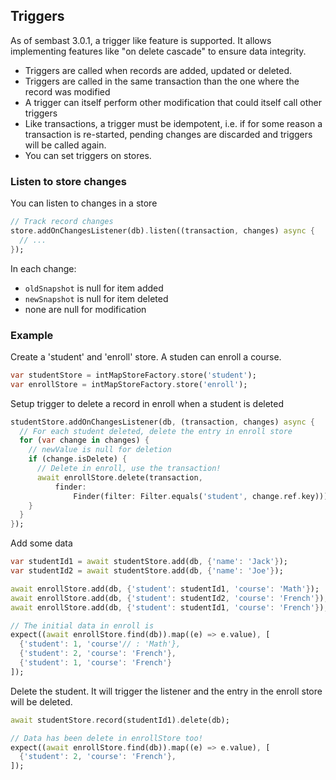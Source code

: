 ## Triggers

As of sembast 3.0.1, a trigger like feature is supported. It allows
implementing features like "on delete cascade" to ensure data integrity.

* Triggers are called when records are added, updated or deleted.
* Triggers are called in the same transaction than the one where the record was modified
* A trigger can itself perform other modification that could itself call other triggers
* Like transactions, a trigger must be idempotent, i.e. if for some reason a transaction
  is re-started, pending changes are discarded and triggers will be called again.
* You can set triggers on stores.

### Listen to store changes

You can listen to changes in a store

```dart
// Track record changes
store.addOnChangesListener(db).listen((transaction, changes) async {
  // ...
});
```

In each change:
- `oldSnapshot` is null for item added
- `newSnapshot` is null for item deleted
- none are null for modification

### Example

Create a 'student' and 'enroll' store. A studen can enroll a course.

```dart
var studentStore = intMapStoreFactory.store('student');
var enrollStore = intMapStoreFactory.store('enroll');
```

Setup trigger to delete a record in enroll when a student is deleted

```dart
studentStore.addOnChangesListener(db, (transaction, changes) async {
  // For each student deleted, delete the entry in enroll store
  for (var change in changes) {
    // newValue is null for deletion
    if (change.isDelete) {
      // Delete in enroll, use the transaction!
      await enrollStore.delete(transaction,
          finder:
              Finder(filter: Filter.equals('student', change.ref.key)));
    }
  }
});
```

Add some data

```dart
var studentId1 = await studentStore.add(db, {'name': 'Jack'});
var studentId2 = await studentStore.add(db, {'name': 'Joe'});

await enrollStore.add(db, {'student': studentId1, 'course': 'Math'});
await enrollStore.add(db, {'student': studentId2, 'course': 'French'});
await enrollStore.add(db, {'student': studentId1, 'course': 'French'});

// The initial data in enroll is
expect((await enrollStore.find(db)).map((e) => e.value), [
  {'student': 1, 'course'// : 'Math'},
  {'student': 2, 'course': 'French'},
  {'student': 1, 'course': 'French'}
]);

```

Delete the student. It will trigger the listener and the entry in the enroll
store will be deleted.

```dart
await studentStore.record(studentId1).delete(db);

// Data has been delete in enrollStore too!
expect((await enrollStore.find(db)).map((e) => e.value), [
  {'student': 2, 'course': 'French'},
]);
```